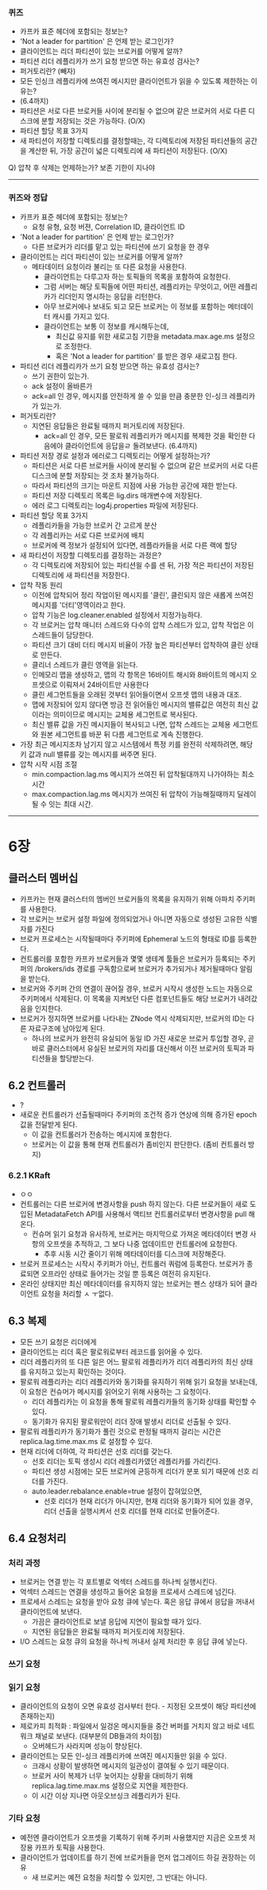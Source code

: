 ### 퀴즈
 * 카프카 표준 헤더에 포함되는 정보는?
 * 'Not a leader for partition' 은 언제 받는 로그인가?
 * 클라이언트는 리더 파티션이 있는 브로커를 어떻게 알까?
 * 파티션 리더 레플리카가 쓰기 요청 받으면 하는 유효성 검사는?
 * 퍼거토리란? (빼자)
 * 모든 인싱크 레플리카에 쓰여진 메시지만 클라이언트가 읽을 수 있도록 제한하는 이유는?
 * (6.4까지)
 * 파티션은 서로 다른 브로커들 사이에 분리될 수 없으며 같은 브로커의 서로 다른 디스크에 분할 저장되는 것은 가능하다. (O/X)
 * 파티션 할당 목표 3가지
 * 새 파티션이 저장할 디렉토리를 결정할때는, 각 디렉토리에 저장된 파티션들의 공간을 계산한 뒤, 가장 공간이 넓은 디렉토리에 새 파티션이 저장된다.  (O/X)

Q) 압착 후 삭제는 언제하는가? 보존 기한이 지나야


---

  
### 퀴즈와 정답
 * 카프카 표준 헤더에 포함되는 정보는?
    * 요청 유형, 요청 버젼, Correlation ID, 클라이언트 ID
 * 'Not a leader for partition' 은 언제 받는 로그인가?
   * 다른 브로커가 리더를 맡고 있는 파티션에 쓰기 요청을 한 경우
 * 클라이언트는 리더 파티션이 있는 브로커를 어떻게 알까?
   * 메타데이터 요청이라 불리는 또 다른 요청을 사용한다.
     * 클라이언트는 다루고자 하는 토픽들의 목록을 포함하여 요청한다.
     * 그럼 서버는 해당 토픽들에 어떤 파티션, 레플리카는 무엇이고, 어떤 레플리카가 리더인지 명시하는 응답을 리턴한다.
     * 아무 브로커에나 보내도 되고 모든 브로커는 이 정보를 포함하는 메터데이터 캐시를 가지고 있다.
     * 클라이언트는 보통 이 정보를 캐시해두는데,
        * 최신값 유지를 위한 새로고침 기한을 metadata.max.age.ms 설정으로 조정한다.
        * 혹은 'Not a leader for partition' 를 받은 경우 새로고침 한다.
 * 파티션 리더 레플리카가 쓰기 요청 받으면 하는 유효성 검사는?
    * 쓰기 권한이 있는가.
    * ack 설정이 올바른가
    * ack=all 인 경우, 메시지를 안전하게 쓸 수 있을 만큼 충분한 인-싱크 레플리카가 있는가.
 * 퍼거토리란?
    * 지연된 응답들은 완료될 때까지 퍼거토리에 저장된다.
      * ack=all 인 경우, 모든 팔로워 레플리카가 메시지를 복제한 것을 확인한 다음에야 클라이언트에 응답을ㄹ 돌려보낸다.
(6.4까지)
 * 파티션 저장 경로 설정과 에러로그 디렉토리는 어떻게 설정하는가?
   * 파티션은 서로 다른 브로커들 사이에 분리될 수 없으며 같은 브로커의 서로 다른 디스크에 분할 저장되는 것 조차 불가능하다.
   * 따라서 파티션의 크기는 마운트 지점에 사용 가능한 공간에 재한 받는다.
   * 파티션 저장 디렉토리 목록은 lig.dirs 매개변수에 저장된다.
   * 에러 로그 디렉토리는 log4j.properties 파일에 저장된다.
 * 파티션 할당 목표 3가지
    * 레플리카들을 가능한 브로커 간 고르게 분산
    * 각 레플리카는 서로 다른 브로커에 배치
    * 브로커에 랙 정보가 설정되어 있다면, 레플라카들을 서로 다른 랙에 할당
 * 새 파티션이 저장할 디렉토리를 결정하는 과정은?
    * 각 디렉토리에 저장되어 있는 파티션읠 수를 센 뒤, 가장 적은 파티션이 저장된 디렉토리에 새 파티션을 저장한다.  
 * 압착 작동 원리
   * 이전에 압착되어 정리 작업이된 메시지를 '클린', 클린되지 않은 새롭게 쓰여진 메시지를 '더티'영역이라고 한다.
   * 압착 기능은 log.cleaner.enabled 설정에서 지정가능하다.
   * 각 브로커는 압착 매니터 스레드와 다수의 압착 스레드가 있고, 압착 작업은 이 스레드들이 담당한다.
   * 파티션 크기 대비 더티 메시지 비율이 가장 높은 파티션부터 압착하여 클린 상태로 만든다.
   * 클리너 스레드가 클린 영역을 읽는다.
   * 인메모리 맵을 생성하고, 맵의 각 항목은 16바이트 해시와 8바이트의 메시지 오프셋으로 이뤄져서 24바이트만 사용한다
   * 클린 세그먼트들을 오래된 것부터 읽어들이면서 오프셋 맵의 내용과 대조.
   * 맵에 저장되어 있지 않다면 방금 전 읽어들인 메시지의 밸류값은 여전히 최신 값이라는 의미이므로 메시지는 교체용 세그먼트로 복사된다.
   * 최신 밸류 값을 가진 메시지들이 복사되고 나면, 압착 스레드는 교체용 세그먼트와 원본 세그먼트를 바꾼 뒤 다름 세그먼트로 계속 진행한다.
 * 가장 최근 메시지조차 남기지 않고 시스템에서 특정 키를 완전히 삭제하려면, 해당 키 값과 null 밸류를 갖는 메시지를 써주면 된다.
 * 압착 시작 시점 조절
   * min.compaction.lag.ms 메시지가 쓰여진 뒤 압착될대까지 나가야하는 최소 시간
   * max.compaction.lag.ms 메시지가 쓰여진 뒤 압착이 가능해질때까지 딜레이될 수 잇는 최대 시간.  



---
  
# 6장

## 클러스터 멤버십
 * 카프카는 현재 클러스터의 멤버인 브로커들의 목록을 유지하기 위해 아파치 주키퍼를 사용한다.
 * 각 브로커는 브로커 설정 파일에 정의되었거나 아니면 자동으로 생성된 고유한 식별자를 가진다
 * 브로커 프로세스는 시작될때마다 주키퍼에 Ephemeral 노드의 형태로 ID를 등록한다.
 * 컨트롤러를 포함한 카프카 브로커들과 몇몇 생테계 툴들은 브로커가 등록되는 주키퍼의 /brokers/ids 경로를 구독함으로써 브로커가 추가되거나 제거될때마다 알림을 받는다.
 * 브로커와 주키퍼 간의 연결이 끊어질 경우, 브로커 시작시 생성한 노드는 자동으로 주키퍼에서 삭제된다. 이 목록을 지켜보던 다른 컴포넌트들도 해당 브로커가 내려갔음을 인지한다.
 * 브로커가 정지하면 브로커를 나타내는 ZNode 역시 삭제되지만, 브로커의 ID는 다른 자료구조에 남아있게 된다.
   * 하나의 브로커가 완전히 유실되어 동일 ID 가진 새로운 브로커 투입할 경우, 곧바로 클러스터에서 유실된 브로커의 자리를 대신해서 이전 브로커의 토픽과 파티션들을 할당받는다.
  
## 6.2 컨트롤러
 * ?
 * 새로운 컨트롤러가 선출될때마다 주키퍼의 조건적 증가 연상에 의해 증가된 epoch 값을 전달받게 된다.
    * 이 값을 컨트롤러가 전송하는 메시지에 포함한다.
    * 브로커는 이 값을 통해 현재 컨트롤러가 좀비인지 판단한다. (좀비 컨트롤러 방지)

### 6.2.1 KRaft
 * ㅇㅇ
 * 컨트롤러는 다른 브로커에 변경사항을 push 하지 않는다. 다른 브로커들이 새로 도입된 MetadataFetch API를 사용해서 액티브 컨트롤러로부터 변경사항을 pull 해온다.
   * 컨슈머 읽기 요청과 유사하게, 브로커는 마지막으로 가져온 메타데이터 변경 사항의 오프셋을 추적하고, 그 보다 나중 업데이트만 컨트롤러에 요청한다.
     * 추후 시동 시간 줄이기 위해 메타데이터를 디스크에 저장해준다.
 * 브로커 프로세스는 시작시 주키퍼가 아닌, 컨트롤러 쿼럼에 등록한다. 브로커가 종료되면 오프라인 상태로 들어가는 것일 뿐 등록은 여전히 유지된다.
 * 온라인 상태지만 최신 메타데이터를 유지하지 않는 브로커는 펜스 상태가 되어 클라이언트 요청을 처리할 ㅅ ㅜ없다.

## 6.3 복제
 * 모든 쓰기 요청은 리더에게
 * 클라이언트는 리더 혹은 팔로워로부터 레코드를 읽어올 수 있다.
 * 리더 레플리카의 또 다른 일은 어느 팔로워 레플리카가 리더 레플리카의 최신 상태를 유지하고 있는지 확인하는 것이다.
 * 팔로워 레플리카는 리더 레플리카와 동기화를 유지하기 위해 읽기 요청을 보내는데, 이 요청은 컨슈머가 메시지를 읽어오기 위해 사용하는 그 요청이다.
   * 리더 레플리카는 이 요청을 통해 팔로워 레플리카들의 동기화 상태를 확인할 수 있다.
   * 동기화가 유지된 팔로워만이 리더 장애 발생시 리더로 선출될 수 있다.
 * 팔로워 레플리카가 동기화가 풀린 것으로 판정될 때까지 걸리는 시간은 replica.lag.time.max.ms 로 설정할 수 있다.
 * 현재 리더에 더하여, 각 파티션은 선호 리더를 갖는다.
   * 선호 리더는 토픽 생성시 리더 레플리카였던 레플리카를 가리킨다.
   * 파티션 생성 시점에는 모든 브로커에 균등하게 리더가 분포 되기 때문에 선호 리더를 가진다.
   * auto.leader.rebalance.enable=true 설정이 잡혀있으면,
      * 선호 리더가 현재 리더가 아니지만, 현재 리더와 동기화가 되어 있을 경우, 리더 선출을 실행시켜서 선호 리더를 현재 리더로 만들어준다.

## 6.4 요청처리
### 처리 과정
 * 브로커는 연결 받는 각 포트별로 억섹터 스레드를 하나씩 실행시킨다.
 * 억섹터 스레드는 연결을 생성하고 들어온 요청을 프로세서 스레드에 넘긴다.
 * 프로세서 스레드는 요청을 받아 요청 큐에 넣는다. 혹은 응답 큐에서 응답을 꺼내서 클라이언트에 보낸다.
   * 가끔은 클라이언트로 보낼 응답에 지연이 필요할 때가 있다.
   * 지연된 응답들은 완료될 때까지 퍼거토리에 저장된다. 
 * I/O 스레드는 요청 큐의 요청을 하나씩 꺼내서 실제 처리한 후 응답 큐에 넣는다.


### 쓰기 요청


### 읽기 요청
 * 클라이언트의 요청이 오면 유효성 검사부터 한다. - 지정된 오프셋이 해당 파티션에 존재하는지)
 * 제로카피 최적화 : 파일에서 일겅온 메시지들을 중간 버퍼를 거치지 않고 바로 네트워크 채널로 보낸다. (대부분의 DB들과의 차이점)
    * 오버헤드가 사라지며 성능이 향상된다.
 * 클라이언트는 모든 인-싱크 레플리카에 쓰여진 메시지들만 읽을 수 있다.
    * 크래시 상황이 발생하면 메시지의 일관성이 결여될 수 있기 때문이다.
    * 브로커 사이 복제가 너무 늦어지는 상황을 대비하기 위해 replica.lag.time.max.ms 설정으로 지연을 제한한다.
    * 이 시간 이상 지나면 아웃오브싱크 레플리카가 된다.

### 기타 요청
 * 예전엔 클라이언트가 오프셋을 기록하기 위해 주키퍼 사용했지만 지금은 오프셋 저장용 카프카 토픽을 사용한다.
 * 클라이언트가 업데이트를 하기 전에 브로커들을 먼저 업그레이드 하길 권장하는 이유
    * 새 브로커는 예전 요청을 처리할 수 있지만, 그 반대는 아니다. 





